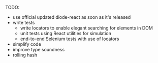 TODO:
- use official updated diode-react as soon as it's released
- write tests
  - write locators to enable elegant searching for elements in DOM
  - unit tests using React utilities for simulation
  - end-to-end Selenium tests with use of locators
- simplify code
- improve type soundness
- rolling hash
